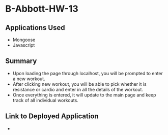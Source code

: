 # B-Abbott-HW-13

## Applications Used
- Mongoose
- Javascript

## Summary
- Upon loading the page through localhost, you will be prompted to enter a new workout. 
- After clicking new workout, you will be able to pick whether it is resistance or cardio and enter in all the details of the workout.
- Once everything is entered, it will update to the main page and keep track of all individual workouts.


## Link to Deployed Application
- 
